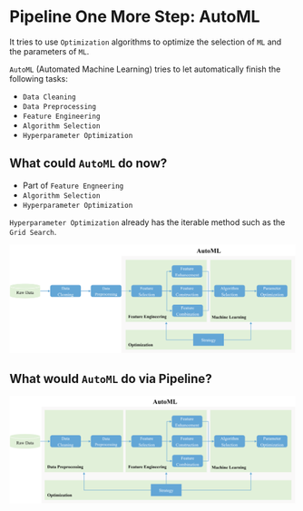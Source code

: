 # Pipeline One More Step: AutoML

It tries to use `Optimization` algorithms to optimize the selection of `ML` and the parameters of `ML`.

`AutoML` (Automated Machine Learning) tries to let automatically finish the following tasks:

- `Data Cleaning`
- `Data Preprocessing`
- `Feature Engineering`
- `Algorithm Selection`
- `Hyperparameter Optimization`

## What could `AutoML` do now?

- Part of `Feature Engneering`
- `Algorithm Selection`
- `Hyperparameter Optimization`

`Hyperparameter Optimization` already has the iterable method such as the `Grid Search`.

![Basic AutoML workflow](../_static/basic-automl-workflow.png)

## What would `AutoML` do via Pipeline?

![Complete AutoML workflow](../_static/complete-automl-workflow.png)
